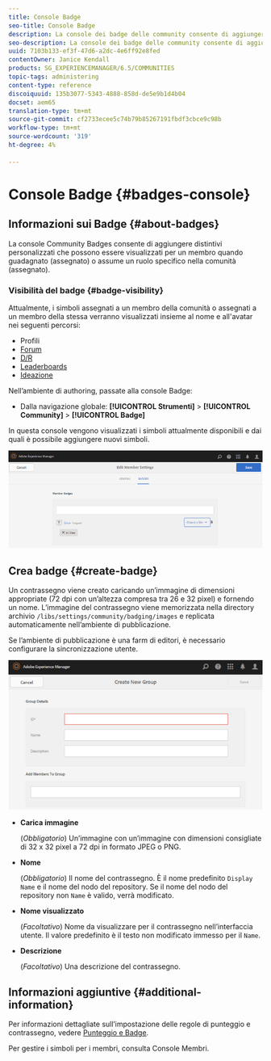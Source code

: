 ```yaml
---
title: Console Badge
seo-title: Console Badge
description: La console dei badge delle community consente di aggiungere dei simboli personalizzati che possono essere visualizzati per i membri al momento della loro acquisizione (assegnazione) o di un ruolo specifico nella comunità (assegnazione)
seo-description: La console dei badge delle community consente di aggiungere dei simboli personalizzati che possono essere visualizzati per i membri al momento della loro acquisizione (assegnazione) o di un ruolo specifico nella comunità (assegnazione)
uuid: 7103b133-ef3f-47d6-a2dc-4e6ff92e8fed
contentOwner: Janice Kendall
products: SG_EXPERIENCEMANAGER/6.5/COMMUNITIES
topic-tags: administering
content-type: reference
discoiquuid: 135b3077-5343-4888-858d-de5e9b1d4b04
docset: aem65
translation-type: tm+mt
source-git-commit: cf2733ecee5c74b79b85267191fbdf3cbce9c98b
workflow-type: tm+mt
source-wordcount: '319'
ht-degree: 4%

---
```



# Console Badge {#badges-console}

## Informazioni sui Badge {#about-badges}

La console Community Badges consente di aggiungere distintivi personalizzati che possono essere visualizzati per un membro quando guadagnato (assegnato) o assume un ruolo specifico nella comunità (assegnato).

### Visibilità del badge {#badge-visibility}

Attualmente, i simboli assegnati a un membro della comunità o assegnati a un membro della stessa verranno visualizzati insieme al nome e all&#39;avatar nei seguenti percorsi:

* Profili
* [Forum](/help/communities/forum.md)
* [D/R](/help/communities/working-with-qna.md)
* [Leaderboards](/help/communities/enabling-leaderboard.md)
* [Ideazione](/help/communities/ideation-feature.md)

Nell’ambiente di authoring, passate alla console Badge:

* Dalla navigazione globale: **[!UICONTROL Strumenti]** > **[!UICONTROL Community]** > **[!UICONTROL Badge]**

In questa console vengono visualizzati i simboli attualmente disponibili e dai quali è possibile aggiungere nuovi simboli.

![chlimage_1-123](assets/chlimage_1-123.png)

## Crea badge {#create-badge}

Un contrassegno viene creato caricando un’immagine di dimensioni appropriate (72 dpi con un’altezza compresa tra 26 e 32 pixel) e fornendo un nome. L’immagine del contrassegno viene memorizzata nella directory archivio `/libs/settings/community/badging/images` e replicata automaticamente nell’ambiente di pubblicazione.

Se l’ambiente di pubblicazione è una farm di editori, è necessario configurare la sincronizzazione [](/help/communities/sync.md)utente.

![chlimage_1-124](assets/chlimage_1-124.png)

* **Carica immagine**

   (*Obbligatorio*) Un’immagine con un’immagine con dimensioni consigliate di 32 x 32 pixel a 72 dpi in formato JPEG o PNG.

* **Nome**

   (*Obbligatorio*) Il nome del contrassegno. È il nome predefinito `Display Name` e il nome del nodo del repository. Se il nome del nodo del repository non `Name` è valido, verrà modificato.

* **Nome visualizzato**

   (*Facoltativo*) Nome da visualizzare per il contrassegno nell’interfaccia utente. Il valore predefinito è il testo non modificato immesso per il `Name`.

* **Descrizione**

   (*Facoltativo*) Una descrizione del contrassegno.

## Informazioni aggiuntive {#additional-information}

Per informazioni dettagliate sull’impostazione delle regole di punteggio e contrassegno, vedere [Punteggio e Badge](/help/communities/implementing-scoring.md).

Per gestire i simboli per i membri, consulta Console [](/help/communities/members.md)Membri.
